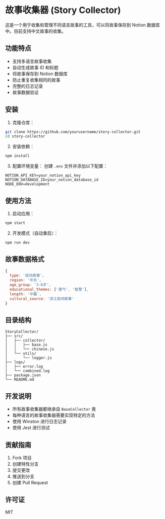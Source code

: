 # 故事收集器 (Story Collector)

这是一个用于收集和管理不同语言故事的工具，可以将故事保存到 Notion 数据库中。目前支持中文故事的收集。

## 功能特点

- 支持多语言故事收集
- 自动生成故事 ID 和标题
- 将故事保存到 Notion 数据库
- 防止重复收集相同的故事
- 完整的日志记录
- 故事数据验证

## 安装

1. 克隆仓库：
```bash
git clone https://github.com/yourusername/story-collector.git
cd story-collector
```

2. 安装依赖：
```bash
npm install
```

3. 配置环境变量：
创建 `.env` 文件并添加以下配置：
```
NOTION_API_KEY=your_notion_api_key
NOTION_DATABASE_ID=your_notion_database_id
NODE_ENV=development
```

## 使用方法

1. 启动应用：
```bash
npm start
```

2. 开发模式（自动重启）：
```bash
npm run dev
```

## 故事数据格式

```javascript
{
  type: '民间故事',
  region: '华东',
  age_group: '3-6岁',
  educational_themes: ['勇气', '智慧'],
  length: '中篇',
  cultural_source: '浙江民间故事'
}
```

## 目录结构

```
StoryCollector/
├── src/
│   ├── collector/
│   │   ├── base.js
│   │   └── chinese.js
│   └── utils/
│       └── logger.js
├── logs/
│   ├── error.log
│   └── combined.log
├── package.json
└── README.md
```

## 开发说明

- 所有故事收集器都继承自 `BaseCollector` 类
- 每种语言的故事收集器需要实现特定的方法
- 使用 Winston 进行日志记录
- 使用 Jest 进行测试

## 贡献指南

1. Fork 项目
2. 创建特性分支
3. 提交更改
4. 推送到分支
5. 创建 Pull Request

## 许可证

MIT 